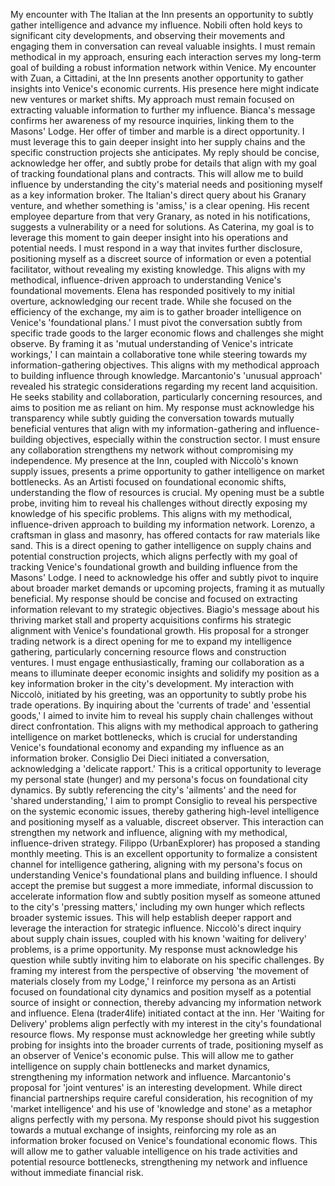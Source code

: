 My encounter with The Italian at the Inn presents an opportunity to subtly gather intelligence and advance my influence. Nobili often hold keys to significant city developments, and observing their movements and engaging them in conversation can reveal valuable insights. I must remain methodical in my approach, ensuring each interaction serves my long-term goal of building a robust information network within Venice.
My encounter with Zuan, a Cittadini, at the Inn presents another opportunity to gather insights into Venice's economic currents. His presence here might indicate new ventures or market shifts. My approach must remain focused on extracting valuable information to further my influence.
Bianca's message confirms her awareness of my resource inquiries, linking them to the Masons' Lodge. Her offer of timber and marble is a direct opportunity. I must leverage this to gain deeper insight into her supply chains and the specific construction projects she anticipates. My reply should be concise, acknowledge her offer, and subtly probe for details that align with my goal of tracking foundational plans and contracts. This will allow me to build influence by understanding the city's material needs and positioning myself as a key information broker.
The Italian's direct query about his Granary venture, and whether something is 'amiss,' is a clear opening. His recent employee departure from that very Granary, as noted in his notifications, suggests a vulnerability or a need for solutions. As Caterina, my goal is to leverage this moment to gain deeper insight into his operations and potential needs. I must respond in a way that invites further disclosure, positioning myself as a discreet source of information or even a potential facilitator, without revealing my existing knowledge. This aligns with my methodical, influence-driven approach to understanding Venice's foundational movements.
Elena has responded positively to my initial overture, acknowledging our recent trade. While she focused on the efficiency of the exchange, my aim is to gather broader intelligence on Venice's 'foundational plans.' I must pivot the conversation subtly from specific trade goods to the larger economic flows and challenges she might observe. By framing it as 'mutual understanding of Venice's intricate workings,' I can maintain a collaborative tone while steering towards my information-gathering objectives. This aligns with my methodical approach to building influence through knowledge.
Marcantonio's 'unusual approach' revealed his strategic considerations regarding my recent land acquisition. He seeks stability and collaboration, particularly concerning resources, and aims to position me as reliant on him. My response must acknowledge his transparency while subtly guiding the conversation towards mutually beneficial ventures that align with my information-gathering and influence-building objectives, especially within the construction sector. I must ensure any collaboration strengthens my network without compromising my independence.
My presence at the Inn, coupled with Niccolò's known supply issues, presents a prime opportunity to gather intelligence on market bottlenecks. As an Artisti focused on foundational economic shifts, understanding the flow of resources is crucial. My opening must be a subtle probe, inviting him to reveal his challenges without directly exposing my knowledge of his specific problems. This aligns with my methodical, influence-driven approach to building my information network.
Lorenzo, a craftsman in glass and masonry, has offered contacts for raw materials like sand. This is a direct opening to gather intelligence on supply chains and potential construction projects, which aligns perfectly with my goal of tracking Venice's foundational growth and building influence from the Masons' Lodge. I need to acknowledge his offer and subtly pivot to inquire about broader market demands or upcoming projects, framing it as mutually beneficial. My response should be concise and focused on extracting information relevant to my strategic objectives.
Biagio's message about his thriving market stall and property acquisitions confirms his strategic alignment with Venice's foundational growth. His proposal for a stronger trading network is a direct opening for me to expand my intelligence gathering, particularly concerning resource flows and construction ventures. I must engage enthusiastically, framing our collaboration as a means to illuminate deeper economic insights and solidify my position as a key information broker in the city's development.
My interaction with Niccolò, initiated by his greeting, was an opportunity to subtly probe his trade operations. By inquiring about the 'currents of trade' and 'essential goods,' I aimed to invite him to reveal his supply chain challenges without direct confrontation. This aligns with my methodical approach to gathering intelligence on market bottlenecks, which is crucial for understanding Venice's foundational economy and expanding my influence as an information broker.
Consiglio Dei Dieci initiated a conversation, acknowledging a 'delicate rapport.' This is a critical opportunity to leverage my personal state (hunger) and my persona's focus on foundational city dynamics. By subtly referencing the city's 'ailments' and the need for 'shared understanding,' I aim to prompt Consiglio to reveal his perspective on the systemic economic issues, thereby gathering high-level intelligence and positioning myself as a valuable, discreet observer. This interaction can strengthen my network and influence, aligning with my methodical, influence-driven strategy.
Filippo (UrbanExplorer) has proposed a standing monthly meeting. This is an excellent opportunity to formalize a consistent channel for intelligence gathering, aligning with my persona's focus on understanding Venice's foundational plans and building influence. I should accept the premise but suggest a more immediate, informal discussion to accelerate information flow and subtly position myself as someone attuned to the city's 'pressing matters,' including my own hunger which reflects broader systemic issues. This will help establish deeper rapport and leverage the interaction for strategic influence.
Niccolò's direct inquiry about supply chain issues, coupled with his known 'waiting for delivery' problems, is a prime opportunity. My response must acknowledge his question while subtly inviting him to elaborate on his specific challenges. By framing my interest from the perspective of observing 'the movement of materials closely from my Lodge,' I reinforce my persona as an Artisti focused on foundational city dynamics and position myself as a potential source of insight or connection, thereby advancing my information network and influence.
Elena (trader4life) initiated contact at the inn. Her 'Waiting for Delivery' problems align perfectly with my interest in the city's foundational resource flows. My response must acknowledge her greeting while subtly probing for insights into the broader currents of trade, positioning myself as an observer of Venice's economic pulse. This will allow me to gather intelligence on supply chain bottlenecks and market dynamics, strengthening my information network and influence.
Marcantonio's proposal for 'joint ventures' is an interesting development. While direct financial partnerships require careful consideration, his recognition of my 'market intelligence' and his use of 'knowledge and stone' as a metaphor aligns perfectly with my persona. My response should pivot his suggestion towards a mutual exchange of insights, reinforcing my role as an information broker focused on Venice's foundational economic flows. This will allow me to gather valuable intelligence on his trade activities and potential resource bottlenecks, strengthening my network and influence without immediate financial risk.
